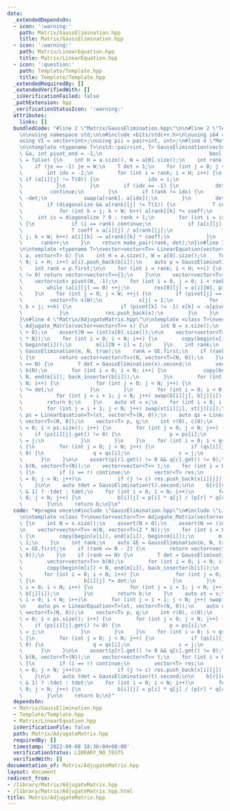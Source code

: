 ```yaml
---
data:
  _extendedDependsOn:
  - icon: ':warning:'
    path: Matrix/GaussElimination.hpp
    title: Matrix/GaussElimination.hpp
  - icon: ':warning:'
    path: Matrix/LinearEquation.hpp
    title: Matrix/LinearEquation.hpp
  - icon: ':question:'
    path: Template/Template.hpp
    title: Template/Template.hpp
  _extendedRequiredBy: []
  _extendedVerifiedWith: []
  _isVerificationFailed: false
  _pathExtension: hpp
  _verificationStatusIcon: ':warning:'
  attributes:
    links: []
  bundledCode: "#line 2 \"Matrix/GaussElimination.hpp\"\n\n#line 2 \"Template/Template.hpp\"\
    \n\nusing namespace std;\n\n#include <bits/stdc++.h>\n\nusing i64 = long long;\n\
    using VI = vector<int>;\nusing pii = pair<int, int>;\n#line 4 \"Matrix/GaussElimination.hpp\"\
    \n\ntemplate <typename T>\nstd::pair<int, T> GaussElimination(vector<vector<T>>\
    \ &a, int pivot_end = -1,\n                                   bool diagonalize\
    \ = false) {\n    int H = a.size(), W = a[0].size();\n    int rank = 0, je = pivot_end;\n\
    \    if (je == -1) je = W;\n    T det = 1;\n    for (int j = 0; j < je; j++) {\n\
    \        int idx = -1;\n        for (int i = rank; i < H; i++) {\n           \
    \ if (a[i][j] != T(0)) {\n                idx = i;\n                break;\n \
    \           }\n        }\n        if (idx == -1) {\n            det = 0;\n   \
    \         continue;\n        }\n        if (rank != idx) {\n            det =\
    \ -det;\n            swap(a[rank], a[idx]);\n        }\n        det *= a[rank][j];\n\
    \        if (diagonalize && a[rank][j] != T(1)) {\n            T coeff = a[rank][j].inverse();\n\
    \            for (int k = j; k < W; k++) a[rank][k] *= coeff;\n        }\n   \
    \     int is = diagonalize ? 0 : rank + 1;\n        for (int i = is; i < H; i++)\
    \ {\n            if (i == rank) continue;\n            if (a[i][j] != T(0)) {\n\
    \                T coeff = a[i][j] / a[rank][j];\n                for (int k =\
    \ j; k < W; k++) a[i][k] -= a[rank][k] * coeff;\n            }\n        }\n  \
    \      rank++;\n    }\n    return make_pair(rank, det);\n}\n#line 3 \"Matrix/LinearEquation.hpp\"\
    \n\ntemplate <typename T>\nvector<vector<T>> LinearEquation(vector<vector<T>>\
    \ a, vector<T> b) {\n    int H = a.size(), W = a[0].size();\n    for (int i =\
    \ 0; i < H; i++) a[i].push_back(b[i]);\n    auto p = GaussElimination(a, W, true);\n\
    \    int rank = p.first;\n\n    for (int i = rank; i < H; ++i) {\n        if (a[i][W]\
    \ != 0) return vector<vector<T>>{};\n    }\n\n    vector<vector<T>> res(1, vector<T>(W));\n\
    \    vector<int> pivot(W, -1);\n    for (int i = 0, j = 0; i < rank; ++i) {\n\
    \        while (a[i][j] == 0) ++j;\n        res[0][j] = a[i][W], pivot[j] = i;\n\
    \    }\n    for (int j = 0; j < W; ++j) {\n        if (pivot[j] == -1) {\n   \
    \         vector<T> x(W);\n            x[j] = 1;\n            for (int k = 0;\
    \ k < j; ++k) {\n                if (pivot[k] != -1) x[k] = -a[pivot[k]][j];\n\
    \            }\n            res.push_back(x);\n        }\n    }\n    return res;\n\
    }\n#line 4 \"Matrix/AdjugateMatrix.hpp\"\n\ntemplate <class T>\nvector<vector<T>>\
    \ Adjugate_Matrix(vector<vector<T>> x) {\n    int N = x.size();\n    assert(N\
    \ > 0);\n    assert(N == (int)x[0].size());\n\n    vector<vector<T>> m(N, vector<T>(2\
    \ * N));\n    for (int i = 0; i < N; i++) {\n        copy(begin(x[i]), end(x[i]),\
    \ begin(m[i]));\n        m[i][N + i] = 1;\n    }\n    int rank;\n    auto GE =\
    \ GaussElimination(m, N, true);\n    rank = GE.first;\n    if (rank <= N - 2)\
    \ {\n        return vector<vector<T>>(N, vector<T>(N, 0));\n    }\n    if (rank\
    \ == N) {\n        T det = GaussElimination(x).second;\n        vector<vector<T>>\
    \ b(N);\n        for (int i = 0; i < N; i++) {\n            copy(begin(m[i]) +\
    \ N, end(m[i]), back_inserter(b[i]));\n        }\n        for (int i = 0; i <\
    \ N; i++) {\n            for (int j = 0; j < N; j++) {\n                b[i][j]\
    \ *= det;\n            }\n        }\n        for (int i = 0; i < N; i++) {\n \
    \           for (int j = i + 1; j < N; j++) swap(b[i][j], b[j][i]);\n        }\n\
    \        return b;\n    }\n    auto xt = x;\n    for (int i = 0; i < N; i++)\n\
    \        for (int j = i + 1; j < N; j++) swap(xt[i][j], xt[j][i]);\n\n    auto\
    \ ps = LinearEquation<T>(xt, vector<T>(N, 0));\n    auto qs = LinearEquation<T>(x,\
    \ vector<T>(N, 0));\n    vector<T> p, q;\n    int r(0), c(0);\n    for (int i\
    \ = 0; i < ps.size(); i++) {\n        for (int j = 0; j < N; j++) {\n        \
    \    if (ps[i][j].get() != 0) {\n                p = ps[i];\n                r\
    \ = j;\n            }\n        }\n    }\n    for (int i = 0; i < qs.size(); i++)\
    \ {\n        for (int j = 0; j < N; j++) {\n            if (qs[i][j].get() !=\
    \ 0) {\n                q = qs[i];\n                c = j;\n            }\n  \
    \      }\n    }\n\n    assert(p[r].get() != 0 && q[c].get() != 0);\n\n    vector<vector<T>>\
    \ b(N, vector<T>(N));\n    vector<vector<T>> t;\n    for (int i = 0; i < N; i++)\
    \ {\n        if (i == r) continue;\n        vector<T> res;\n        for (int j\
    \ = 0; j < N; j++)\n            if (j != c) res.push_back(x[i][j]);\n        t.push_back(res);\n\
    \    }\n\n    auto tdet = GaussElimination(t).second;\n\n    b[r][c] = ((r + c)\
    \ & 1) ? -tdet : tdet;\n    for (int i = 0; i < N; i++)\n        for (int j =\
    \ 0; j < N; j++) {\n            b[i][j] = p[i] * q[j] / (p[r] * q[c]) * b[r][c];\n\
    \        }\n\n    return b;\n}\n"
  code: "#pragma once\n#include \"GaussElimination.hpp\"\n#include \"LinearEquation.hpp\"\
    \n\ntemplate <class T>\nvector<vector<T>> Adjugate_Matrix(vector<vector<T>> x)\
    \ {\n    int N = x.size();\n    assert(N > 0);\n    assert(N == (int)x[0].size());\n\
    \n    vector<vector<T>> m(N, vector<T>(2 * N));\n    for (int i = 0; i < N; i++)\
    \ {\n        copy(begin(x[i]), end(x[i]), begin(m[i]));\n        m[i][N + i] =\
    \ 1;\n    }\n    int rank;\n    auto GE = GaussElimination(m, N, true);\n    rank\
    \ = GE.first;\n    if (rank <= N - 2) {\n        return vector<vector<T>>(N, vector<T>(N,\
    \ 0));\n    }\n    if (rank == N) {\n        T det = GaussElimination(x).second;\n\
    \        vector<vector<T>> b(N);\n        for (int i = 0; i < N; i++) {\n    \
    \        copy(begin(m[i]) + N, end(m[i]), back_inserter(b[i]));\n        }\n \
    \       for (int i = 0; i < N; i++) {\n            for (int j = 0; j < N; j++)\
    \ {\n                b[i][j] *= det;\n            }\n        }\n        for (int\
    \ i = 0; i < N; i++) {\n            for (int j = i + 1; j < N; j++) swap(b[i][j],\
    \ b[j][i]);\n        }\n        return b;\n    }\n    auto xt = x;\n    for (int\
    \ i = 0; i < N; i++)\n        for (int j = i + 1; j < N; j++) swap(xt[i][j], xt[j][i]);\n\
    \n    auto ps = LinearEquation<T>(xt, vector<T>(N, 0));\n    auto qs = LinearEquation<T>(x,\
    \ vector<T>(N, 0));\n    vector<T> p, q;\n    int r(0), c(0);\n    for (int i\
    \ = 0; i < ps.size(); i++) {\n        for (int j = 0; j < N; j++) {\n        \
    \    if (ps[i][j].get() != 0) {\n                p = ps[i];\n                r\
    \ = j;\n            }\n        }\n    }\n    for (int i = 0; i < qs.size(); i++)\
    \ {\n        for (int j = 0; j < N; j++) {\n            if (qs[i][j].get() !=\
    \ 0) {\n                q = qs[i];\n                c = j;\n            }\n  \
    \      }\n    }\n\n    assert(p[r].get() != 0 && q[c].get() != 0);\n\n    vector<vector<T>>\
    \ b(N, vector<T>(N));\n    vector<vector<T>> t;\n    for (int i = 0; i < N; i++)\
    \ {\n        if (i == r) continue;\n        vector<T> res;\n        for (int j\
    \ = 0; j < N; j++)\n            if (j != c) res.push_back(x[i][j]);\n        t.push_back(res);\n\
    \    }\n\n    auto tdet = GaussElimination(t).second;\n\n    b[r][c] = ((r + c)\
    \ & 1) ? -tdet : tdet;\n    for (int i = 0; i < N; i++)\n        for (int j =\
    \ 0; j < N; j++) {\n            b[i][j] = p[i] * q[j] / (p[r] * q[c]) * b[r][c];\n\
    \        }\n\n    return b;\n}"
  dependsOn:
  - Matrix/GaussElimination.hpp
  - Template/Template.hpp
  - Matrix/LinearEquation.hpp
  isVerificationFile: false
  path: Matrix/AdjugateMatrix.hpp
  requiredBy: []
  timestamp: '2022-09-08 18:36:04+08:00'
  verificationStatus: LIBRARY_NO_TESTS
  verifiedWith: []
documentation_of: Matrix/AdjugateMatrix.hpp
layout: document
redirect_from:
- /library/Matrix/AdjugateMatrix.hpp
- /library/Matrix/AdjugateMatrix.hpp.html
title: Matrix/AdjugateMatrix.hpp
---
```


